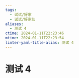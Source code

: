 ```yaml
---
tags:
  - 试试/好家
  - 试试/好家伙
aliases:
  - 测试 4
ctime: 2024-01-11T22:23:46
mtime: 2024-01-11T22:23:54
linter-yaml-title-alias: 测试 4
---
```


# 测试 4

